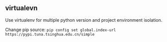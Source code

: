 ---
---

## virtualevn
Use virtualenv for multiple python version and project environment isolation.

Change pip source: `pip config set global.index-url https://pypi.tuna.tsinghua.edu.cn/simple`


## 
